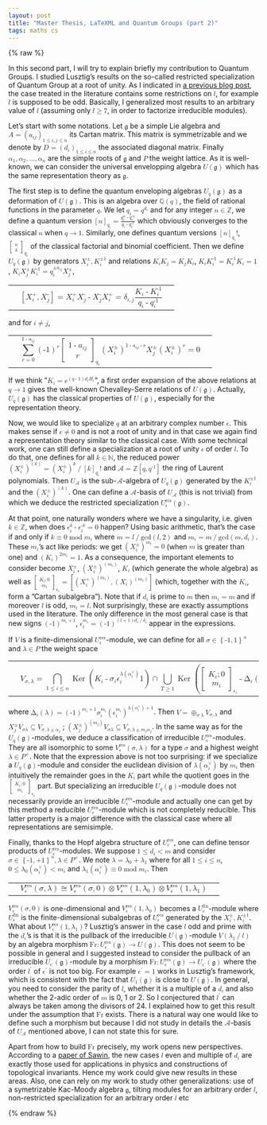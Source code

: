```yaml
---
layout: post
title: "Master Thesis, LaTeXML and Quantum Groups (part 2)"
tags: maths cs
---
```


{% raw %}

  
<div class="main">
<div class="content">
<section class="document">
<section class="section">
<div class="para" id="master_thesis_Ch0.S1.p1">
<p class="p">In this second part, I will try to explain briefly my contribution to Quantum Groups. I studied Lusztig’s results on the so-called restricted specialization of Quantum Group at a root of unity. As I indicated in <a href="/quantum-groups-at-root-of-unity.html">a previous blog post</a>, the case treated in the literature contains some restrictions on <math alttext="l" display="inline"><semantics><mi>l</mi><annotation encoding="application/x-tex">l</annotation></semantics></math>, for example <math alttext="l" display="inline"><semantics><mi>l</mi><annotation encoding="application/x-tex">l</annotation></semantics></math> is supposed to be odd. Basically, I generalized most results to an arbitrary value of <math alttext="l" display="inline"><semantics><mi>l</mi><annotation encoding="application/x-tex">l</annotation></semantics></math> (assuming only <math alttext="l\geq 7" display="inline"><semantics><mrow><mi>l</mi><mo>≥</mo><mn>7</mn></mrow><annotation encoding="application/x-tex">l\geq 7</annotation></semantics></math>, in order to factorize irreducible modules).</p>
</div>

<div class="para" id="master_thesis_Ch0.S1.p2">
<p class="p">Let’s start with some notations. Let <math alttext="\mathfrak{g}" display="inline"><semantics><mi>𝔤</mi><annotation encoding="application/x-tex">\mathfrak{g}</annotation></semantics></math> be a simple Lie algebra and <math alttext="A={\left(a_{{ij}}\right)}_{{1\leq i,j\leq n}}" display="inline"><semantics><mrow><mi>A</mi><mo>=</mo><msub><mrow><mo>(</mo><msub><mi>a</mi><mrow><mi>i</mi><mo>⁢</mo><mi>j</mi></mrow></msub><mo>)</mo></mrow><mrow><mrow><mn>1</mn><mo>≤</mo><mi>i</mi></mrow><mo>,</mo><mrow><mi>j</mi><mo>≤</mo><mi>n</mi></mrow></mrow></msub></mrow><annotation encoding="application/x-tex">A={\left(a_{{ij}}\right)}_{{1\leq i,j\leq n}}</annotation></semantics></math> its Cartan matrix. This matrix is symmetrizable and we denote by <math alttext="D={(d_{i})}_{{1\leq i\leq n}}" display="inline"><semantics><mrow><mi>D</mi><mo>=</mo><msub><mrow><mo>(</mo><msub><mi>d</mi><mi>i</mi></msub><mo>)</mo></mrow><mrow><mn>1</mn><mo>≤</mo><mi>i</mi><mo>≤</mo><mi>n</mi></mrow></msub></mrow><annotation encoding="application/x-tex">D={(d_{i})}_{{1\leq i\leq n}}</annotation></semantics></math> the associated diagonal matrix. Finally <math alttext="\alpha _{1},\alpha _{2},...,\alpha _{n}" display="inline"><semantics><mrow><msub><mi>α</mi><mn>1</mn></msub><mo>,</mo><msub><mi>α</mi><mn>2</mn></msub><mo>,</mo><mi mathvariant="normal">…</mi><mo>,</mo><msub><mi>α</mi><mi>n</mi></msub></mrow><annotation encoding="application/x-tex">\alpha _{1},\alpha _{2},...,\alpha _{n}</annotation></semantics></math> are the simple roots of <math alttext="\mathfrak{g}" display="inline"><semantics><mi>𝔤</mi><annotation encoding="application/x-tex">\mathfrak{g}</annotation></semantics></math> and <math alttext="P" display="inline"><semantics><mi>P</mi><annotation encoding="application/x-tex">P</annotation></semantics></math> the weight lattice. As it is well-known, we can consider the universal envelopping algebra <math alttext="U(\mathfrak{g})" display="inline"><semantics><mrow><mi>U</mi><mo>⁢</mo><mrow><mo>(</mo><mi>𝔤</mi><mo>)</mo></mrow></mrow><annotation encoding="application/x-tex">U(\mathfrak{g})</annotation></semantics></math> which has the same representation theory as <math alttext="\mathfrak{g}" display="inline"><semantics><mi>𝔤</mi><annotation encoding="application/x-tex">\mathfrak{g}</annotation></semantics></math>.</p>
</div>

<div class="para" id="master_thesis_Ch0.S1.p3">
<p class="p">The first step is to define the quantum enveloping algebras <math alttext="U_{q}(\mathfrak{g})" display="inline"><semantics><mrow><msub><mi>U</mi><mi>q</mi></msub><mo>⁢</mo><mrow><mo>(</mo><mi>𝔤</mi><mo>)</mo></mrow></mrow><annotation encoding="application/x-tex">U_{q}(\mathfrak{g})</annotation></semantics></math> as a deformation of <math alttext="U(\mathfrak{g})" display="inline"><semantics><mrow><mi>U</mi><mo>⁢</mo><mrow><mo>(</mo><mi>𝔤</mi><mo>)</mo></mrow></mrow><annotation encoding="application/x-tex">U(\mathfrak{g})</annotation></semantics></math>. This is an algebra over <math alttext="{\mathbb{Q}}(q)" display="inline"><semantics><mrow><mi>ℚ</mi><mo>⁢</mo><mrow><mo>(</mo><mi>q</mi><mo>)</mo></mrow></mrow><annotation encoding="application/x-tex">{\mathbb{Q}}(q)</annotation></semantics></math>, the field of rational functions in the parameter <math alttext="q" display="inline"><semantics><mi>q</mi><annotation encoding="application/x-tex">q</annotation></semantics></math>. We let <math alttext="q_{i}=q^{{d_{i}}}" display="inline"><semantics><mrow><msub><mi>q</mi><mi>i</mi></msub><mo>=</mo><msup><mi>q</mi><msub><mi>d</mi><mi>i</mi></msub></msup></mrow><annotation encoding="application/x-tex">q_{i}=q^{{d_{i}}}</annotation></semantics></math> and for any integer <math alttext="n\in{\mathbb{Z}}" display="inline"><semantics><mrow><mi>n</mi><mo>∈</mo><mi>ℤ</mi></mrow><annotation encoding="application/x-tex">n\in{\mathbb{Z}}</annotation></semantics></math>, we define a quantum version <math alttext="{\left[{n}\right]}_{{q_{i}}}=\frac{q_{i}^{n}-q_{i}^{{-n}}}{q_{i}-q_{i}^{{-1}}}" display="inline"><semantics><mrow><msub><mrow><mo>[</mo><mi>n</mi><mo>]</mo></mrow><msub><mi>q</mi><mi>i</mi></msub></msub><mo>=</mo><mfrac><mrow><msubsup><mi>q</mi><mi>i</mi><mi>n</mi></msubsup><mo>-</mo><msubsup><mi>q</mi><mi>i</mi><mrow><mo>-</mo><mi>n</mi></mrow></msubsup></mrow><mrow><msub><mi>q</mi><mi>i</mi></msub><mo>-</mo><msubsup><mi>q</mi><mi>i</mi><mrow><mo>-</mo><mn>1</mn></mrow></msubsup></mrow></mfrac></mrow><annotation encoding="application/x-tex">{\left[{n}\right]}_{{q_{i}}}=\frac{q_{i}^{n}-q_{i}^{{-n}}}{q_{i}-q_{i}^{{-1}}}</annotation></semantics></math> which obviously converges to the classical <math alttext="n" display="inline"><semantics><mi>n</mi><annotation encoding="application/x-tex">n</annotation></semantics></math> when <math alttext="q\rightarrow 1" display="inline"><semantics><mrow><mi>q</mi><mo>→</mo><mn>1</mn></mrow><annotation encoding="application/x-tex">q\rightarrow 1</annotation></semantics></math>. Similarly, one defines quantum versions <math alttext="{\left[{n}\right]}_{{q_{i}}}!" display="inline"><semantics><mrow><msub><mrow><mo>[</mo><mi>n</mi><mo>]</mo></mrow><msub><mi>q</mi><mi>i</mi></msub></msub><mi mathvariant="normal">!</mi></mrow><annotation encoding="application/x-tex">{\left[{n}\right]}_{{q_{i}}}!</annotation></semantics></math>, <math alttext="{\genfrac{[}{]}{0.0pt}{}{n}{k}}_{{q_{i}}}" display="inline"><semantics><msub><mrow><mo>[</mo><mstyle scriptlevel="+1"><mtable columnspacing="0.4em" rowspacing="0.2ex"><mtr><mtd><mi>n</mi></mtd></mtr><mtr><mtd><mi>k</mi></mtd></mtr></mtable></mstyle><mo>]</mo></mrow><msub><mi>q</mi><mi>i</mi></msub></msub><annotation encoding="application/x-tex">{\genfrac{[}{]}{0.0pt}{}{n}{k}}_{{q_{i}}}</annotation></semantics></math> of the classical factorial and binomial coefficient. Then we define <math alttext="U_{q}(\mathfrak{g})" display="inline"><semantics><mrow><msub><mi>U</mi><mi>q</mi></msub><mo>⁢</mo><mrow><mo>(</mo><mi>𝔤</mi><mo>)</mo></mrow></mrow><annotation encoding="application/x-tex">U_{q}(\mathfrak{g})</annotation></semantics></math> by generators <math alttext="X_{i}^{\pm},K_{i}^{{\pm 1}}" display="inline"><semantics><mrow><msubsup><mi>X</mi><mi>i</mi><mo>±</mo></msubsup><mo>,</mo><msubsup><mi>K</mi><mi>i</mi><mrow><mo>±</mo><mn>1</mn></mrow></msubsup></mrow><annotation encoding="application/x-tex">X_{i}^{\pm},K_{i}^{{\pm 1}}</annotation></semantics></math> and relations <math alttext="K_{i}K_{j}=K_{j}K_{i}" display="inline"><semantics><mrow><mrow><msub><mi>K</mi><mi>i</mi></msub><mo>⁢</mo><msub><mi>K</mi><mi>j</mi></msub></mrow><mo>=</mo><mrow><msub><mi>K</mi><mi>j</mi></msub><mo>⁢</mo><msub><mi>K</mi><mi>i</mi></msub></mrow></mrow><annotation encoding="application/x-tex">K_{i}K_{j}=K_{j}K_{i}</annotation></semantics></math>, <math alttext="K_{i}K_{i}^{{-1}}=K_{i}^{{-1}}K_{i}=1" display="inline"><semantics><mrow><mrow><msub><mi>K</mi><mi>i</mi></msub><mo>⁢</mo><msubsup><mi>K</mi><mi>i</mi><mrow><mo>-</mo><mn>1</mn></mrow></msubsup></mrow><mo>=</mo><mrow><msubsup><mi>K</mi><mi>i</mi><mrow><mo>-</mo><mn>1</mn></mrow></msubsup><mo>⁢</mo><msub><mi>K</mi><mi>i</mi></msub></mrow><mo>=</mo><mn>1</mn></mrow><annotation encoding="application/x-tex">K_{i}K_{i}^{{-1}}=K_{i}^{{-1}}K_{i}=1</annotation></semantics></math>, <math alttext="K_{i}X_{j}^{\pm}K_{i}^{{-1}}=q_{i}^{{\pm a_{{ij}}}}X_{j}^{\pm}" display="inline"><semantics><mrow><mrow><msub><mi>K</mi><mi>i</mi></msub><mo>⁢</mo><msubsup><mi>X</mi><mi>j</mi><mo>±</mo></msubsup><mo>⁢</mo><msubsup><mi>K</mi><mi>i</mi><mrow><mo>-</mo><mn>1</mn></mrow></msubsup></mrow><mo>=</mo><mrow><msubsup><mi>q</mi><mi>i</mi><mrow><mo>±</mo><msub><mi>a</mi><mrow><mi>i</mi><mo>⁢</mo><mi>j</mi></mrow></msub></mrow></msubsup><mo>⁢</mo><msubsup><mi>X</mi><mi>j</mi><mo>±</mo></msubsup></mrow></mrow><annotation encoding="application/x-tex">K_{i}X_{j}^{\pm}K_{i}^{{-1}}=q_{i}^{{\pm a_{{ij}}}}X_{j}^{\pm}</annotation></semantics></math>,</p>
</div>

<div class="para" id="master_thesis_Ch0.S1.p4">
<table class="equation">
	<tbody>
		<tr class="equation baseline" id="master_thesis_Ch0.Ex1">
			<td class="eqpad"> </td>
			<td class="center" colspan="1"><math alttext="[X_{i}^{+},X_{j}^{-}]=X_{i}^{+}X_{j}^{-}-X_{j}^{-}X_{i}^{+}=\delta _{{i,j}}\frac{K_{i}-K_{i}^{{-1}}}{q_{i}-q_{i}^{{-1}}}" display="block"><semantics><mrow><mrow><mo>[</mo><mrow><msubsup><mi>X</mi><mi>i</mi><mo>+</mo></msubsup><mo>,</mo><msubsup><mi>X</mi><mi>j</mi><mo>-</mo></msubsup></mrow><mo>]</mo></mrow><mo>=</mo><mrow><mrow><msubsup><mi>X</mi><mi>i</mi><mo>+</mo></msubsup><mo>⁢</mo><msubsup><mi>X</mi><mi>j</mi><mo>-</mo></msubsup></mrow><mo>-</mo><mrow><msubsup><mi>X</mi><mi>j</mi><mo>-</mo></msubsup><mo>⁢</mo><msubsup><mi>X</mi><mi>i</mi><mo>+</mo></msubsup></mrow></mrow><mo>=</mo><mrow><msub><mi>δ</mi><mrow><mi>i</mi><mo>,</mo><mi>j</mi></mrow></msub><mo>⁢</mo><mfrac><mrow><msub><mi>K</mi><mi>i</mi></msub><mo>-</mo><msubsup><mi>K</mi><mi>i</mi><mrow><mo>-</mo><mn>1</mn></mrow></msubsup></mrow><mrow><msub><mi>q</mi><mi>i</mi></msub><mo>-</mo><msubsup><mi>q</mi><mi>i</mi><mrow><mo>-</mo><mn>1</mn></mrow></msubsup></mrow></mfrac></mrow></mrow><annotation encoding="application/x-tex">[X_{i}^{+},X_{j}^{-}]=X_{i}^{+}X_{j}^{-}-X_{j}^{-}X_{i}^{+}=\delta _{{i,j}}\frac{K_{i}-K_{i}^{{-1}}}{q_{i}-q_{i}^{{-1}}}</annotation></semantics></math></td>
			<td class="eqpad"> </td>
		</tr>
	</tbody>
</table>
</div>

<div class="para" id="master_thesis_Ch0.S1.p5">
<p class="p">and for <math alttext="i\neq j" display="inline"><semantics><mrow><mi>i</mi><mo>≠</mo><mi>j</mi></mrow><annotation encoding="application/x-tex">i\neq j</annotation></semantics></math>,</p>
</div>

<div class="para" id="master_thesis_Ch0.S1.p6">
<table class="equation">
	<tbody>
		<tr class="equation baseline" id="master_thesis_Ch0.Ex2">
			<td class="eqpad"> </td>
			<td class="center" colspan="1"><math alttext="\sum _{{r=0}}^{{1-a_{{ij}}}}(-1)^{r}{\genfrac{[}{]}{0.0pt}{}{1-a_{{ij}}}{r}}_{{q_{i}}}(X_{i}^{\pm})^{{1-a_{{ij}}-r}}X_{j}^{\pm}(X_{i}^{\pm})^{r}=0" display="block"><semantics><mrow><mrow><mover><munder><mo movablelimits="false">∑</mo><mrow><mi>r</mi><mo movablelimits="false">=</mo><mn>0</mn></mrow></munder><mrow><mn>1</mn><mo>-</mo><msub><mi>a</mi><mrow><mi>i</mi><mo>⁢</mo><mi>j</mi></mrow></msub></mrow></mover><mrow><msup><mrow><mo>(</mo><mrow><mo>-</mo><mn>1</mn></mrow><mo>)</mo></mrow><mi>r</mi></msup><mo>⁢</mo><msub><mrow><mo>[</mo><mtable columnspacing="0.4em" rowspacing="0.2ex"><mtr><mtd><mrow><mn>1</mn><mo>-</mo><msub><mi>a</mi><mrow><mi>i</mi><mo>⁢</mo><mi>j</mi></mrow></msub></mrow></mtd></mtr><mtr><mtd><mi>r</mi></mtd></mtr></mtable><mo>]</mo></mrow><msub><mi>q</mi><mi>i</mi></msub></msub><mo>⁢</mo><msup><mrow><mo>(</mo><msubsup><mi>X</mi><mi>i</mi><mo>±</mo></msubsup><mo>)</mo></mrow><mrow><mn>1</mn><mo>-</mo><msub><mi>a</mi><mrow><mi>i</mi><mo>⁢</mo><mi>j</mi></mrow></msub><mo>-</mo><mi>r</mi></mrow></msup><mo>⁢</mo><msubsup><mi>X</mi><mi>j</mi><mo>±</mo></msubsup><mo>⁢</mo><msup><mrow><mo>(</mo><msubsup><mi>X</mi><mi>i</mi><mo>±</mo></msubsup><mo>)</mo></mrow><mi>r</mi></msup></mrow></mrow><mo>=</mo><mn>0</mn></mrow><annotation encoding="application/x-tex">\sum _{{r=0}}^{{1-a_{{ij}}}}(-1)^{r}{\genfrac{[}{]}{0.0pt}{}{1-a_{{ij}}}{r}}_{{q_{i}}}(X_{i}^{\pm})^{{1-a_{{ij}}-r}}X_{j}^{\pm}(X_{i}^{\pm})^{r}=0</annotation></semantics></math></td>
			<td class="eqpad"> </td>
		</tr>
	</tbody>
</table>
</div>

<div class="para" id="master_thesis_Ch0.S1.p7">
<p class="p">If we think ”<math alttext="K_{i}=e^{{(q-1)d_{i}H_{i}}}" display="inline"><semantics><mrow><msub><mi>K</mi><mi>i</mi></msub><mo>=</mo><msup><mi>e</mi><mrow><mrow><mo>(</mo><mrow><mi>q</mi><mo>-</mo><mn>1</mn></mrow><mo>)</mo></mrow><mo>⁢</mo><msub><mi>d</mi><mi>i</mi></msub><mo>⁢</mo><msub><mi>H</mi><mi>i</mi></msub></mrow></msup></mrow><annotation encoding="application/x-tex">K_{i}=e^{{(q-1)d_{i}H_{i}}}</annotation></semantics></math>”, a first order expansion of the above relations at <math alttext="q\rightarrow 1" display="inline"><semantics><mrow><mi>q</mi><mo>→</mo><mn>1</mn></mrow><annotation encoding="application/x-tex">q\rightarrow 1</annotation></semantics></math> gives the well-known Chevalley-Serre relations of <math alttext="U(\mathfrak{g})" display="inline"><semantics><mrow><mi>U</mi><mo>⁢</mo><mrow><mo>(</mo><mi>𝔤</mi><mo>)</mo></mrow></mrow><annotation encoding="application/x-tex">U(\mathfrak{g})</annotation></semantics></math>. Actually, <math alttext="U_{q}(\mathfrak{g})" display="inline"><semantics><mrow><msub><mi>U</mi><mi>q</mi></msub><mo>⁢</mo><mrow><mo>(</mo><mi>𝔤</mi><mo>)</mo></mrow></mrow><annotation encoding="application/x-tex">U_{q}(\mathfrak{g})</annotation></semantics></math> has the classical properties of <math alttext="U(\mathfrak{g})" display="inline"><semantics><mrow><mi>U</mi><mo>⁢</mo><mrow><mo>(</mo><mi>𝔤</mi><mo>)</mo></mrow></mrow><annotation encoding="application/x-tex">U(\mathfrak{g})</annotation></semantics></math>, especially for the representation theory.</p>
</div>

<div class="para" id="master_thesis_Ch0.S1.p8">
<p class="p">Now, we would like to specialize <math alttext="q" display="inline"><semantics><mi>q</mi><annotation encoding="application/x-tex">q</annotation></semantics></math> at an arbitrary complex number <math alttext="\epsilon" display="inline"><semantics><mi>ϵ</mi><annotation encoding="application/x-tex">\epsilon</annotation></semantics></math>. This makes sense if <math alttext="\epsilon\neq 0" display="inline"><semantics><mrow><mi>ϵ</mi><mo>≠</mo><mn>0</mn></mrow><annotation encoding="application/x-tex">\epsilon\neq 0</annotation></semantics></math> and is not a root of unity and in that case we again find a representation theory similar to the classical case. With some technical work, one can still define a specialization at a root of unity <math alttext="\epsilon" display="inline"><semantics><mi>ϵ</mi><annotation encoding="application/x-tex">\epsilon</annotation></semantics></math> of order <math alttext="l" display="inline"><semantics><mi>l</mi><annotation encoding="application/x-tex">l</annotation></semantics></math>. To do that, one defines for all <math alttext="k\in{\mathbb{N}}" display="inline"><semantics><mrow><mi>k</mi><mo>∈</mo><mi>ℕ</mi></mrow><annotation encoding="application/x-tex">k\in{\mathbb{N}}</annotation></semantics></math>, the reduced power <math alttext="{(X_{i}^{\pm})}^{{(k)}}={\left(X_{i}^{\pm}\right)}^{k}/{\left[{k}\right]}_{{q_{i}}}!" display="inline"><semantics><mrow><msup><mrow><mo>(</mo><msubsup><mi>X</mi><mi>i</mi><mo>±</mo></msubsup><mo>)</mo></mrow><mrow><mo>(</mo><mi>k</mi><mo>)</mo></mrow></msup><mo>=</mo><mrow><msup><mrow><mo>(</mo><msubsup><mi>X</mi><mi>i</mi><mo>±</mo></msubsup><mo>)</mo></mrow><mi>k</mi></msup><mo>/</mo><mrow><msub><mrow><mo>[</mo><mi>k</mi><mo>]</mo></mrow><msub><mi>q</mi><mi>i</mi></msub></msub><mi mathvariant="normal">!</mi></mrow></mrow></mrow><annotation encoding="application/x-tex">{(X_{i}^{\pm})}^{{(k)}}={\left(X_{i}^{\pm}\right)}^{k}/{\left[{k}\right]}_{{q_{i}}}!</annotation></semantics></math> and <math alttext="\mathcal{A}={\mathbb{Z}}[q,q^{{-1}}]" display="inline"><semantics><mrow><mi>𝒜</mi><mo>=</mo><mrow><mi>ℤ</mi><mo>⁢</mo><mrow><mo>[</mo><mrow><mi>q</mi><mo>,</mo><msup><mi>q</mi><mrow><mo>-</mo><mn>1</mn></mrow></msup></mrow><mo>]</mo></mrow></mrow></mrow><annotation encoding="application/x-tex">\mathcal{A}={\mathbb{Z}}[q,q^{{-1}}]</annotation></semantics></math> the ring of Laurent polynomials. Then <math alttext="U_{\mathcal{A}}" display="inline"><semantics><msub><mi>U</mi><mi>𝒜</mi></msub><annotation encoding="application/x-tex">U_{\mathcal{A}}</annotation></semantics></math> is the sub-<math alttext="\mathcal{A}" display="inline"><semantics><mi>𝒜</mi><annotation encoding="application/x-tex">\mathcal{A}</annotation></semantics></math>-algebra of <math alttext="U_{q}(\mathfrak{g})" display="inline"><semantics><mrow><msub><mi>U</mi><mi>q</mi></msub><mo>⁢</mo><mrow><mo>(</mo><mi>𝔤</mi><mo>)</mo></mrow></mrow><annotation encoding="application/x-tex">U_{q}(\mathfrak{g})</annotation></semantics></math> generated by the <math alttext="K_{i}^{{\pm 1}}" display="inline"><semantics><msubsup><mi>K</mi><mi>i</mi><mrow><mo>±</mo><mn>1</mn></mrow></msubsup><annotation encoding="application/x-tex">K_{i}^{{\pm 1}}</annotation></semantics></math> and the <math alttext="{(X_{i}^{\pm})}^{{(k)}}" display="inline"><semantics><msup><mrow><mo>(</mo><msubsup><mi>X</mi><mi>i</mi><mo>±</mo></msubsup><mo>)</mo></mrow><mrow><mo>(</mo><mi>k</mi><mo>)</mo></mrow></msup><annotation encoding="application/x-tex">{(X_{i}^{\pm})}^{{(k)}}</annotation></semantics></math>. One can define a <math alttext="\mathcal{A}" display="inline"><semantics><mi>𝒜</mi><annotation encoding="application/x-tex">\mathcal{A}</annotation></semantics></math>-basis of <math alttext="U_{\mathcal{A}}" display="inline"><semantics><msub><mi>U</mi><mi>𝒜</mi></msub><annotation encoding="application/x-tex">U_{\mathcal{A}}</annotation></semantics></math> (this is not trivial) from which we deduce the restricted specialization <math alttext="{U_{\epsilon}^{{\mathrm{res}}}}(\mathfrak{g})" display="inline"><semantics><mrow><msubsup><mi>U</mi><mi>ϵ</mi><mi>res</mi></msubsup><mo>⁢</mo><mrow><mo>(</mo><mi>𝔤</mi><mo>)</mo></mrow></mrow><annotation encoding="application/x-tex">{U_{\epsilon}^{{\mathrm{res}}}}(\mathfrak{g})</annotation></semantics></math>.</p>
</div>

<div class="para" id="master_thesis_Ch0.S1.p9">
<p class="p">At that point, one naturally wonders where we have a singularity, i.e. given <math alttext="k\in{\mathbb{Z}}" display="inline"><semantics><mrow><mi>k</mi><mo>∈</mo><mi>ℤ</mi></mrow><annotation encoding="application/x-tex">k\in{\mathbb{Z}}</annotation></semantics></math>, when does <math alttext="\epsilon _{i}^{k}-\epsilon _{i}^{{-k}}=0" display="inline"><semantics><mrow><mrow><msubsup><mi>ϵ</mi><mi>i</mi><mi>k</mi></msubsup><mo>-</mo><msubsup><mi>ϵ</mi><mi>i</mi><mrow><mo>-</mo><mi>k</mi></mrow></msubsup></mrow><mo>=</mo><mn>0</mn></mrow><annotation encoding="application/x-tex">\epsilon _{i}^{k}-\epsilon _{i}^{{-k}}=0</annotation></semantics></math> happen? Using basic arithmetic, that’s the case if and only if <math alttext="k\equiv 0\mod m_{i}" display="inline"><semantics><mrow><mi>k</mi><mo>≡</mo><mrow><mn>0</mn><mo lspace="mediummathspace" rspace="mediummathspace">mod</mo><msub><mi>m</mi><mi>i</mi></msub></mrow></mrow><annotation encoding="application/x-tex">k\equiv 0\mod m_{i}</annotation></semantics></math> where <math alttext="m=l/\gcd(l,2)" display="inline"><semantics><mrow><mi>m</mi><mo>=</mo><mrow><mi>l</mi><mo>/</mo><mrow><mi>gcd</mi><mo>⁡</mo><mrow><mo>(</mo><mrow><mi>l</mi><mo>,</mo><mn>2</mn></mrow><mo>)</mo></mrow></mrow></mrow></mrow><annotation encoding="application/x-tex">m=l/\gcd(l,2)</annotation></semantics></math> and <math alttext="m_{i}=m/\gcd(m,d_{i})" display="inline"><semantics><mrow><msub><mi>m</mi><mi>i</mi></msub><mo>=</mo><mrow><mi>m</mi><mo>/</mo><mrow><mi>gcd</mi><mo>⁡</mo><mrow><mo>(</mo><mrow><mi>m</mi><mo>,</mo><msub><mi>d</mi><mi>i</mi></msub></mrow><mo>)</mo></mrow></mrow></mrow></mrow><annotation encoding="application/x-tex">m_{i}=m/\gcd(m,d_{i})</annotation></semantics></math>. These <math alttext="m_{i}" display="inline"><semantics><msub><mi>m</mi><mi>i</mi></msub><annotation encoding="application/x-tex">m_{i}</annotation></semantics></math>’s act like periods: we get <math alttext="{\left(X_{i}^{\pm}\right)}^{{m_{i}}}=0" display="inline"><semantics><mrow><msup><mrow><mo>(</mo><msubsup><mi>X</mi><mi>i</mi><mo>±</mo></msubsup><mo>)</mo></mrow><msub><mi>m</mi><mi>i</mi></msub></msup><mo>=</mo><mn>0</mn></mrow><annotation encoding="application/x-tex">{\left(X_{i}^{\pm}\right)}^{{m_{i}}}=0</annotation></semantics></math> (when <math><mi>m</mi></math> is greater than one) and <math alttext="{\left(K_{i}\right)}^{{2m_{i}}}=1" display="inline"><semantics><mrow><msup><mrow><mo>(</mo><msub><mi>K</mi><mi>i</mi></msub><mo>)</mo></mrow><mrow><mn>2</mn><mo>⁢</mo><msub><mi>m</mi><mi>i</mi></msub></mrow></msup><mo>=</mo><mn>1</mn></mrow><annotation encoding="application/x-tex">{\left(K_{i}\right)}^{{2m_{i}}}=1</annotation></semantics></math>. As a consequence, the important elements to consider become <math alttext="X_{i}^{\pm}" display="inline"><semantics><msubsup><mi>X</mi><mi>i</mi><mo>±</mo></msubsup><annotation encoding="application/x-tex">X_{i}^{\pm}</annotation></semantics></math>, <math alttext="{(X_{i}^{\pm})}^{{(m_{i})}}" display="inline"><semantics><msup><mrow><mo>(</mo><msubsup><mi>X</mi><mi>i</mi><mo>±</mo></msubsup><mo>)</mo></mrow><mrow><mo>(</mo><msub><mi>m</mi><mi>i</mi></msub><mo>)</mo></mrow></msup><annotation encoding="application/x-tex">{(X_{i}^{\pm})}^{{(m_{i})}}</annotation></semantics></math>, <math alttext="K_{i}" display="inline"><semantics><msub><mi>K</mi><mi>i</mi></msub><annotation encoding="application/x-tex">K_{i}</annotation></semantics></math> (which generate the whole algebra) as well as <math alttext="{\genfrac{[}{]}{0.0pt}{}{{K_{i}};{0}}{m_{i}}}_{{\epsilon _{i}}}=\left[{(X_{i}^{+})}^{{(m_{i})}},{(X_{i}^{-})}^{{(m_{i})}}\right]" display="inline"><semantics><mrow><msub><mrow><mo>[</mo><mstyle scriptlevel="+1"><mtable columnspacing="0.4em" rowspacing="0.2ex"><mtr><mtd><mrow><msub><mi>K</mi><mi>i</mi></msub><mo>;</mo><mn>0</mn></mrow></mtd></mtr><mtr><mtd><msub><mi>m</mi><mi>i</mi></msub></mtd></mtr></mtable></mstyle><mo>]</mo></mrow><msub><mi>ϵ</mi><mi>i</mi></msub></msub><mo>=</mo><mrow><mo>[</mo><mrow><msup><mrow><mo>(</mo><msubsup><mi>X</mi><mi>i</mi><mo>+</mo></msubsup><mo>)</mo></mrow><mrow><mo>(</mo><msub><mi>m</mi><mi>i</mi></msub><mo>)</mo></mrow></msup><mo>,</mo><msup><mrow><mo>(</mo><msubsup><mi>X</mi><mi>i</mi><mo>-</mo></msubsup><mo>)</mo></mrow><mrow><mo>(</mo><msub><mi>m</mi><mi>i</mi></msub><mo>)</mo></mrow></msup></mrow><mo>]</mo></mrow></mrow><annotation encoding="application/x-tex">{\genfrac{[}{]}{0.0pt}{}{{K_{i}};{0}}{m_{i}}}_{{\epsilon _{i}}}=\left[{(X_{i}^{+})}^{{(m_{i})}},{(X_{i}^{-})}^{{(m_{i})}}\right]</annotation></semantics></math> (which, together with the <math alttext="K_{i}" display="inline"><semantics><msub><mi>K</mi><mi>i</mi></msub><annotation encoding="application/x-tex">K_{i}</annotation></semantics></math>, form a ”Cartan subalgebra”). Note that if <math alttext="d_{i}" display="inline"><semantics><msub><mi>d</mi><mi>i</mi></msub><annotation encoding="application/x-tex">d_{i}</annotation></semantics></math> is prime to <math alttext="m" display="inline"><semantics><mi>m</mi><annotation encoding="application/x-tex">m</annotation></semantics></math> then <math alttext="m_{i}=m" display="inline"><semantics><mrow><msub><mi>m</mi><mi>i</mi></msub><mo>=</mo><mi>m</mi></mrow><annotation encoding="application/x-tex">m_{i}=m</annotation></semantics></math> and if moreover <math alttext="l" display="inline"><semantics><mi>l</mi><annotation encoding="application/x-tex">l</annotation></semantics></math> is odd, <math alttext="m_{i}=l" display="inline"><semantics><mrow><msub><mi>m</mi><mi>i</mi></msub><mo>=</mo><mi>l</mi></mrow><annotation encoding="application/x-tex">m_{i}=l</annotation></semantics></math>. Not surprisingly, these are exactly assumptions used in the literature. The only difference in the most general case is that new signs <math alttext="{(-1)}^{{m_{i}+1}}" display="inline"><semantics><msup><mrow><mo>(</mo><mrow><mo>-</mo><mn>1</mn></mrow><mo>)</mo></mrow><mrow><msub><mi>m</mi><mi>i</mi></msub><mo>+</mo><mn>1</mn></mrow></msup><annotation encoding="application/x-tex">{(-1)}^{{m_{i}+1}}</annotation></semantics></math>, <math alttext="\epsilon _{i}^{{m_{i}}}={(-1)}^{{(l+1)d_{i}/\delta _{i}}}" display="inline"><semantics><mrow><msubsup><mi>ϵ</mi><mi>i</mi><msub><mi>m</mi><mi>i</mi></msub></msubsup><mo>=</mo><msup><mrow><mo>(</mo><mrow><mo>-</mo><mn>1</mn></mrow><mo>)</mo></mrow><mrow><mrow><mrow><mo>(</mo><mrow><mi>l</mi><mo>+</mo><mn>1</mn></mrow><mo>)</mo></mrow><mo>⁢</mo><msub><mi>d</mi><mi>i</mi></msub></mrow><mo>/</mo><msub><mi>δ</mi><mi>i</mi></msub></mrow></msup></mrow><annotation encoding="application/x-tex">\epsilon _{i}^{{m_{i}}}={(-1)}^{{(l+1)d_{i}/\delta _{i}}}</annotation></semantics></math> appear in the expressions.</p>
</div>

<div class="para" id="master_thesis_Ch0.S1.p10">
<p class="p">If <math alttext="V" display="inline"><semantics><mi>V</mi><annotation encoding="application/x-tex">V</annotation></semantics></math> is a finite-dimensional <math alttext="{U_{\epsilon}^{{\mathrm{res}}}}" display="inline"><semantics><msubsup><mi>U</mi><mi>ϵ</mi><mi>res</mi></msubsup><annotation encoding="application/x-tex">{U_{\epsilon}^{{\mathrm{res}}}}</annotation></semantics></math>-module, we can define for all <math alttext="\sigma\in{\{-1,1\}}^{n}" display="inline"><semantics><mrow><mi>σ</mi><mo>∈</mo><msup><mrow><mo>{</mo><mrow><mrow><mo>-</mo><mn>1</mn></mrow><mo>,</mo><mn>1</mn></mrow><mo>}</mo></mrow><mi>n</mi></msup></mrow><annotation encoding="application/x-tex">\sigma\in{\{-1,1\}}^{n}</annotation></semantics></math> and <math alttext="\lambda\in P" display="inline"><semantics><mrow><mi>λ</mi><mo>∈</mo><mi>P</mi></mrow><annotation encoding="application/x-tex">\lambda\in P</annotation></semantics></math> the weight space</p>
</div>

<div class="para" id="master_thesis_Ch0.S1.p11">
<table class="equationgroup" id="master_thesis_Ch0.Ex3">
	<tbody>
		<tr class="equation baseline" id="master_thesis_Ch0.Ex3X">
			<td class="eqpad"> </td>
			<td class="td right" colspan="1" style="text-align:right;"><math alttext="\displaystyle V_{{\sigma,\lambda}}=\bigcap _{{1\leq i\leq n}}{\operatorname{Ker}{\mathop{\left(K_{i}-\sigma _{i}\epsilon _{i}^{{\lambda(\alpha _{i}^{\vee})}}1\right)}}\cap\bigcup _{{T\geq 1}}\operatorname{Ker}{\mathop{{\left({\genfrac{[}{]}{0.0pt}{}{{K_{i}};{0}}{m_{i}}}_{{\epsilon _{i}}}-\Delta _{i}(\lambda)\left\lfloor\frac{\lambda(\alpha _{i}^{\vee})}{m_{i}}\right\rfloor 1\right)}^{{T}}}}}" display="inline"><semantics><mrow><msub><mi>V</mi><mrow><mi>σ</mi><mo>,</mo><mi>λ</mi></mrow></msub><mo>=</mo><mrow><mrow><mstyle displaystyle="true"><munder><mo movablelimits="false">⋂</mo><mrow><mn>1</mn><mo>≤</mo><mi>i</mi><mo>≤</mo><mi>n</mi></mrow></munder></mstyle><mrow><mo>Ker</mo><mo>⁢</mo><mrow><mo>(</mo><mrow><msub><mi>K</mi><mi>i</mi></msub><mo>-</mo><mrow><msub><mi>σ</mi><mi>i</mi></msub><mo>⁢</mo><msubsup><mi>ϵ</mi><mi>i</mi><mrow><mi>λ</mi><mo>⁢</mo><mrow><mo>(</mo><msubsup><mi>α</mi><mi>i</mi><mo>∨</mo></msubsup><mo>)</mo></mrow></mrow></msubsup><mo>⁢</mo><mn>1</mn></mrow></mrow><mo>)</mo></mrow></mrow></mrow><mo>∩</mo><mrow><mstyle displaystyle="true"><munder><mo movablelimits="false">⋃</mo><mrow><mi>T</mi><mo>≥</mo><mn>1</mn></mrow></munder></mstyle><mrow><mo>Ker</mo><mo>⁢</mo><msup><mrow><mo>(</mo><mrow><msub><mrow><mo>[</mo><mstyle displaystyle="true"><mtable columnspacing="0.4em" rowspacing="0.2ex"><mtr><mtd><mrow><msub><mi>K</mi><mi>i</mi></msub><mo>;</mo><mn>0</mn></mrow></mtd></mtr><mtr><mtd><msub><mi>m</mi><mi>i</mi></msub></mtd></mtr></mtable></mstyle><mo>]</mo></mrow><msub><mi>ϵ</mi><mi>i</mi></msub></msub><mo>-</mo><mrow><msub><mi mathvariant="normal">Δ</mi><mi>i</mi></msub><mo>⁢</mo><mrow><mo>(</mo><mi>λ</mi><mo>)</mo></mrow><mo>⁢</mo><mrow><mo>⌊</mo><mstyle displaystyle="true"><mfrac><mrow><mi>λ</mi><mo>⁢</mo><mrow><mo>(</mo><msubsup><mi>α</mi><mi>i</mi><mo>∨</mo></msubsup><mo>)</mo></mrow></mrow><msub><mi>m</mi><mi>i</mi></msub></mfrac></mstyle><mo>⌋</mo></mrow><mo>⁢</mo><mn>1</mn></mrow></mrow><mo>)</mo></mrow><mi>T</mi></msup></mrow></mrow></mrow></mrow><annotation encoding="application/x-tex">\displaystyle V_{{\sigma,\lambda}}=\bigcap _{{1\leq i\leq n}}{\operatorname{Ker}{\mathop{\left(K_{i}-\sigma _{i}\epsilon _{i}^{{\lambda(\alpha _{i}^{\vee})}}1\right)}}\cap\bigcup _{{T\geq 1}}\operatorname{Ker}{\mathop{{\left({\genfrac{[}{]}{0.0pt}{}{{K_{i}};{0}}{m_{i}}}_{{\epsilon _{i}}}-\Delta _{i}(\lambda)\left\lfloor\frac{\lambda(\alpha _{i}^{\vee})}{m_{i}}\right\rfloor 1\right)}^{{T}}}}}</annotation></semantics></math></td>
			<td class="eqpad"> </td>
		</tr>
	</tbody>
</table>
</div>

<div class="para" id="master_thesis_Ch0.S1.p12">
<p class="p">where <math alttext="\Delta _{i}(\lambda)={(-1)}^{{m_{i}+1}}\sigma _{i}^{{m_{i}}}{(\epsilon _{i}^{{m_{i}}})}^{{\lambda(\alpha _{i}^{\vee})+1}}" display="inline"><semantics><mrow><mrow><msub><mi mathvariant="normal">Δ</mi><mi>i</mi></msub><mo>⁢</mo><mrow><mo>(</mo><mi>λ</mi><mo>)</mo></mrow></mrow><mo>=</mo><mrow><msup><mrow><mo>(</mo><mrow><mo>-</mo><mn>1</mn></mrow><mo>)</mo></mrow><mrow><msub><mi>m</mi><mi>i</mi></msub><mo>+</mo><mn>1</mn></mrow></msup><mo>⁢</mo><msubsup><mi>σ</mi><mi>i</mi><msub><mi>m</mi><mi>i</mi></msub></msubsup><mo>⁢</mo><msup><mrow><mo>(</mo><msubsup><mi>ϵ</mi><mi>i</mi><msub><mi>m</mi><mi>i</mi></msub></msubsup><mo>)</mo></mrow><mrow><mrow><mi>λ</mi><mo>⁢</mo><mrow><mo>(</mo><msubsup><mi>α</mi><mi>i</mi><mo>∨</mo></msubsup><mo>)</mo></mrow></mrow><mo>+</mo><mn>1</mn></mrow></msup></mrow></mrow><annotation encoding="application/x-tex">\Delta _{i}(\lambda)={(-1)}^{{m_{i}+1}}\sigma _{i}^{{m_{i}}}{(\epsilon _{i}^{{m_{i}}})}^{{\lambda(\alpha _{i}^{\vee})+1}}</annotation></semantics></math>. Then <math alttext="V=\bigoplus _{{\sigma _{,}\lambda}}V_{{\sigma,\lambda}}" display="inline"><semantics><mrow><mi>V</mi><mo>=</mo><mrow><msub><mo>⊕</mo><mrow><msub><mi>σ</mi><mo>,</mo></msub><mo>⁢</mo><mi>λ</mi></mrow></msub><msub><mi>V</mi><mrow><mi>σ</mi><mo>,</mo><mi>λ</mi></mrow></msub></mrow></mrow><annotation encoding="application/x-tex">V=\bigoplus _{{\sigma _{,}\lambda}}V_{{\sigma,\lambda}}</annotation></semantics></math> and <math alttext="X_{j}^{\pm}V_{{\sigma\lambda}}\subseteq V_{{\sigma,\lambda\pm\alpha _{j}}}" display="inline"><semantics><mrow><mrow><msubsup><mi>X</mi><mi>j</mi><mo>±</mo></msubsup><mo>⁢</mo><msub><mi>V</mi><mrow><mi>σ</mi><mo>⁢</mo><mi>λ</mi></mrow></msub></mrow><mo>⊆</mo><msub><mi>V</mi><mrow><mi>σ</mi><mo>,</mo><mrow><mi>λ</mi><mo>±</mo><msub><mi>α</mi><mi>j</mi></msub></mrow></mrow></msub></mrow><annotation encoding="application/x-tex">X_{j}^{\pm}V_{{\sigma\lambda}}\subseteq V_{{\sigma,\lambda\pm\alpha _{j}}}</annotation></semantics></math> ; <math alttext="{(X_{j}^{\pm})}^{{(m_{j})}}V_{{\sigma\lambda}}\subseteq V_{{\sigma,\lambda\pm m_{j}\alpha _{j}}}" display="inline"><semantics><mrow><mrow><msup><mrow><mo>(</mo><msubsup><mi>X</mi><mi>j</mi><mo>±</mo></msubsup><mo>)</mo></mrow><mrow><mo>(</mo><msub><mi>m</mi><mi>j</mi></msub><mo>)</mo></mrow></msup><mo>⁢</mo><msub><mi>V</mi><mrow><mi>σ</mi><mo>⁢</mo><mi>λ</mi></mrow></msub></mrow><mo>⊆</mo><msub><mi>V</mi><mrow><mi>σ</mi><mo>,</mo><mrow><mi>λ</mi><mo>±</mo><mrow><msub><mi>m</mi><mi>j</mi></msub><mo>⁢</mo><msub><mi>α</mi><mi>j</mi></msub></mrow></mrow></mrow></msub></mrow><annotation encoding="application/x-tex">{(X_{j}^{\pm})}^{{(m_{j})}}V_{{\sigma\lambda}}\subseteq V_{{\sigma,\lambda\pm m_{j}\alpha _{j}}}</annotation></semantics></math>. In the same way as for the <math alttext="U_{q}(\mathfrak{g})" display="inline"><semantics><mrow><msub><mi>U</mi><mi>q</mi></msub><mo>⁢</mo><mrow><mo>(</mo><mi>𝔤</mi><mo>)</mo></mrow></mrow><annotation encoding="application/x-tex">U_{q}(\mathfrak{g})</annotation></semantics></math>-modules, we deduce a classification of irreducible <math alttext="{U_{\epsilon}^{{\mathrm{res}}}}" display="inline"><semantics><msubsup><mi>U</mi><mi>ϵ</mi><mi>res</mi></msubsup><annotation encoding="application/x-tex">{U_{\epsilon}^{{\mathrm{res}}}}</annotation></semantics></math>-modules. They are all isomorphic to some <math alttext="{V_{\epsilon}^{{\mathrm{res}}}}(\sigma,\lambda)" display="inline"><semantics><mrow><msubsup><mi>V</mi><mi>ϵ</mi><mi>res</mi></msubsup><mo>⁢</mo><mrow><mo>(</mo><mrow><mi>σ</mi><mo>,</mo><mi>λ</mi></mrow><mo>)</mo></mrow></mrow><annotation encoding="application/x-tex">{V_{\epsilon}^{{\mathrm{res}}}}(\sigma,\lambda)</annotation></semantics></math> for a type <math alttext="\sigma" display="inline"><semantics><mi>σ</mi><annotation encoding="application/x-tex">\sigma</annotation></semantics></math> and a highest weight <math alttext="\lambda\in P^{+}" display="inline"><semantics><mrow><mi>λ</mi><mo>∈</mo><msup><mi>P</mi><mo>+</mo></msup></mrow><annotation encoding="application/x-tex">\lambda\in P^{+}</annotation></semantics></math>. Note that the expression above is not too surprising: if we specialize a <math alttext="U_{q}(\mathfrak{g})" display="inline"><semantics><mrow><msub><mi>U</mi><mi>q</mi></msub><mo>⁢</mo><mrow><mo>(</mo><mi>𝔤</mi><mo>)</mo></mrow></mrow><annotation encoding="application/x-tex">U_{q}(\mathfrak{g})</annotation></semantics></math>-module and consider the euclidean division of <math alttext="\lambda(\alpha _{i}^{\vee})" display="inline"><semantics><mrow><mi>λ</mi><mo>⁢</mo><mrow><mo>(</mo><msubsup><mi>α</mi><mi>i</mi><mo>∨</mo></msubsup><mo>)</mo></mrow></mrow><annotation encoding="application/x-tex">\lambda(\alpha _{i}^{\vee})</annotation></semantics></math> by <math alttext="m_{i}" display="inline"><semantics><msub><mi>m</mi><mi>i</mi></msub><annotation encoding="application/x-tex">m_{i}</annotation></semantics></math> then intuitively the remainder goes in the <math alttext="K_{i}" display="inline"><semantics><msub><mi>K</mi><mi>i</mi></msub><annotation encoding="application/x-tex">K_{i}</annotation></semantics></math> part while the quotient goes in the <math alttext="{\genfrac{[}{]}{0.0pt}{}{{K_{i}};{0}}{m_{i}}}_{{\epsilon _{i}}}" display="inline"><semantics><msub><mrow><mo>[</mo><mstyle scriptlevel="+1"><mtable columnspacing="0.4em" rowspacing="0.2ex"><mtr><mtd><mrow><msub><mi>K</mi><mi>i</mi></msub><mo>;</mo><mn>0</mn></mrow></mtd></mtr><mtr><mtd><msub><mi>m</mi><mi>i</mi></msub></mtd></mtr></mtable></mstyle><mo>]</mo></mrow><msub><mi>ϵ</mi><mi>i</mi></msub></msub><annotation encoding="application/x-tex">{\genfrac{[}{]}{0.0pt}{}{{K_{i}};{0}}{m_{i}}}_{{\epsilon _{i}}}</annotation></semantics></math> part. But specializing an irreducible <math alttext="U_{q}(\mathfrak{g})" display="inline"><semantics><mrow><msub><mi>U</mi><mi>q</mi></msub><mo>⁢</mo><mrow><mo>(</mo><mi>𝔤</mi><mo>)</mo></mrow></mrow><annotation encoding="application/x-tex">U_{q}(\mathfrak{g})</annotation></semantics></math>-module does not necessarily provide an irreducible <math alttext="{U_{\epsilon}^{{\mathrm{res}}}}" display="inline"><semantics><msubsup><mi>U</mi><mi>ϵ</mi><mi>res</mi></msubsup><annotation encoding="application/x-tex">{U_{\epsilon}^{{\mathrm{res}}}}</annotation></semantics></math>-module and actually one can get by this method a reducible <math alttext="{U_{\epsilon}^{{\mathrm{res}}}}" display="inline"><semantics><msubsup><mi>U</mi><mi>ϵ</mi><mi>res</mi></msubsup><annotation encoding="application/x-tex">{U_{\epsilon}^{{\mathrm{res}}}}</annotation></semantics></math>-module which is not completely reducible. This latter property is a major difference with the classical case where all representations are semisimple.</p>
</div>

<div class="para" id="master_thesis_Ch0.S1.p13">
<p class="p">Finally, thanks to the Hopf algebra structure of <math alttext="{U_{\epsilon}^{{\mathrm{res}}}}" display="inline"><semantics><msubsup><mi>U</mi><mi>ϵ</mi><mi>res</mi></msubsup><annotation encoding="application/x-tex">{U_{\epsilon}^{{\mathrm{res}}}}</annotation></semantics></math>, one can define tensor products of <math alttext="{U_{\epsilon}^{{\mathrm{res}}}}" display="inline"><semantics><msubsup><mi>U</mi><mi>ϵ</mi><mi>res</mi></msubsup><annotation encoding="application/x-tex">{U_{\epsilon}^{{\mathrm{res}}}}</annotation></semantics></math>-modules. We suppose <math alttext="1\leq d_{i}&lt;m" display="inline"><semantics><mrow><mn>1</mn><mo>≤</mo><msub><mi>d</mi><mi>i</mi></msub><mo>&lt;</mo><mi>m</mi></mrow><annotation encoding="application/x-tex">1\leq d_{i}&lt;m</annotation></semantics></math> and consider <math alttext="\sigma\in\{-1,+1\}^{n},\lambda\in P^{+}" display="inline"><semantics><mrow><mrow><mi>σ</mi><mo>∈</mo><msup><mrow><mo>{</mo><mrow><mrow><mo>-</mo><mn>1</mn></mrow><mo>,</mo><mrow><mo>+</mo><mn>1</mn></mrow></mrow><mo>}</mo></mrow><mi>n</mi></msup></mrow><mo>,</mo><mrow><mi>λ</mi><mo>∈</mo><msup><mi>P</mi><mo>+</mo></msup></mrow></mrow><annotation encoding="application/x-tex">\sigma\in\{-1,+1\}^{n},\lambda\in P^{+}</annotation></semantics></math>. We note <math alttext="\lambda=\lambda _{0}+\lambda _{1}" display="inline"><semantics><mrow><mi>λ</mi><mo>=</mo><mrow><msub><mi>λ</mi><mn>0</mn></msub><mo>+</mo><msub><mi>λ</mi><mn>1</mn></msub></mrow></mrow><annotation encoding="application/x-tex">\lambda=\lambda _{0}+\lambda _{1}</annotation></semantics></math> where for all <math alttext="1\leq i\leq n" display="inline"><semantics><mrow><mn>1</mn><mo>≤</mo><mi>i</mi><mo>≤</mo><mi>n</mi></mrow><annotation encoding="application/x-tex">1\leq i\leq n</annotation></semantics></math>, <math alttext="0\leq\lambda _{0}(\alpha _{i}^{\vee})&lt;m_{i}" display="inline"><semantics><mrow><mn>0</mn><mo>≤</mo><mrow><msub><mi>λ</mi><mn>0</mn></msub><mo>⁢</mo><mrow><mo>(</mo><msubsup><mi>α</mi><mi>i</mi><mo>∨</mo></msubsup><mo>)</mo></mrow></mrow><mo>&lt;</mo><msub><mi>m</mi><mi>i</mi></msub></mrow><annotation encoding="application/x-tex">0\leq\lambda _{0}(\alpha _{i}^{\vee})&lt;m_{i}</annotation></semantics></math> and <math alttext="\lambda _{1}(\alpha _{i}^{\vee})\equiv 0\mod m_{i}" display="inline"><semantics><mrow><mrow><msub><mi>λ</mi><mn>1</mn></msub><mo>⁢</mo><mrow><mo>(</mo><msubsup><mi>α</mi><mi>i</mi><mo>∨</mo></msubsup><mo>)</mo></mrow></mrow><mo>≡</mo><mrow><mn>0</mn><mo lspace="mediummathspace" rspace="mediummathspace">mod</mo><msub><mi>m</mi><mi>i</mi></msub></mrow></mrow><annotation encoding="application/x-tex">\lambda _{1}(\alpha _{i}^{\vee})\equiv 0\mod m_{i}</annotation></semantics></math>. Then</p>
</div>

<div class="para" id="master_thesis_Ch0.S1.p14">
<table class="equation">
	<tbody>
		<tr class="equation baseline" id="master_thesis_Ch0.Ex4">
			<td class="eqpad"> </td>
			<td class="center" colspan="1"><math alttext="{V_{\epsilon}^{{\mathrm{res}}}}(\sigma,\lambda)\cong{V_{\epsilon}^{{\mathrm{res}}}}(\sigma,0)\otimes{V_{\epsilon}^{{\mathrm{res}}}}(1,\lambda _{0})\otimes{V_{\epsilon}^{{\mathrm{res}}}}(1,\lambda _{1})" display="block"><semantics><mrow><mrow><msubsup><mi>V</mi><mi>ϵ</mi><mi>res</mi></msubsup><mo>⁢</mo><mrow><mo>(</mo><mrow><mi>σ</mi><mo>,</mo><mi>λ</mi></mrow><mo>)</mo></mrow></mrow><mo>≅</mo><mrow><mrow><mrow><mrow><mrow><msubsup><mi>V</mi><mi>ϵ</mi><mi>res</mi></msubsup><mo>⁢</mo><mrow><mo>(</mo><mrow><mi>σ</mi><mo>,</mo><mn>0</mn></mrow><mo>)</mo></mrow></mrow><mo>⊗</mo><msubsup><mi>V</mi><mi>ϵ</mi><mi>res</mi></msubsup></mrow><mo>⁢</mo><mrow><mo>(</mo><mrow><mn>1</mn><mo>,</mo><msub><mi>λ</mi><mn>0</mn></msub></mrow><mo>)</mo></mrow></mrow><mo>⊗</mo><msubsup><mi>V</mi><mi>ϵ</mi><mi>res</mi></msubsup></mrow><mo>⁢</mo><mrow><mo>(</mo><mrow><mn>1</mn><mo>,</mo><msub><mi>λ</mi><mn>1</mn></msub></mrow><mo>)</mo></mrow></mrow></mrow><annotation encoding="application/x-tex">{V_{\epsilon}^{{\mathrm{res}}}}(\sigma,\lambda)\cong{V_{\epsilon}^{{\mathrm{res}}}}(\sigma,0)\otimes{V_{\epsilon}^{{\mathrm{res}}}}(1,\lambda _{0})\otimes{V_{\epsilon}^{{\mathrm{res}}}}(1,\lambda _{1})</annotation></semantics></math></td>
			<td class="eqpad"> </td>
		</tr>
	</tbody>
</table>
</div>

<div class="para" id="master_thesis_Ch0.S1.p15">
<p class="p"><math alttext="{V_{\epsilon}^{{\mathrm{res}}}}(\sigma,0)" display="inline"><semantics><mrow><msubsup><mi>V</mi><mi>ϵ</mi><mi>res</mi></msubsup><mo>⁢</mo><mrow><mo>(</mo><mrow><mi>σ</mi><mo>,</mo><mn>0</mn></mrow><mo>)</mo></mrow></mrow><annotation encoding="application/x-tex">{V_{\epsilon}^{{\mathrm{res}}}}(\sigma,0)</annotation></semantics></math> is one-dimensional and <math alttext="{V_{\epsilon}^{{\mathrm{res}}}}(1,\lambda _{0})" display="inline"><semantics><mrow><msubsup><mi>V</mi><mi>ϵ</mi><mi>res</mi></msubsup><mo>⁢</mo><mrow><mo>(</mo><mrow><mn>1</mn><mo>,</mo><msub><mi>λ</mi><mn>0</mn></msub></mrow><mo>)</mo></mrow></mrow><annotation encoding="application/x-tex">{V_{\epsilon}^{{\mathrm{res}}}}(1,\lambda _{0})</annotation></semantics></math> becomes a <math alttext="{U_{\epsilon}^{{\mathrm{fin}}}}" display="inline"><semantics><msubsup><mi>U</mi><mi>ϵ</mi><mi>fin</mi></msubsup><annotation encoding="application/x-tex">{U_{\epsilon}^{{\mathrm{fin}}}}</annotation></semantics></math>-module where <math alttext="{U_{\epsilon}^{{\mathrm{fin}}}}" display="inline"><semantics><msubsup><mi>U</mi><mi>ϵ</mi><mi>fin</mi></msubsup><annotation encoding="application/x-tex">{U_{\epsilon}^{{\mathrm{fin}}}}</annotation></semantics></math> is the finite-dimensional subalgebras of <math alttext="{U_{\epsilon}^{{\mathrm{res}}}}" display="inline"><semantics><msubsup><mi>U</mi><mi>ϵ</mi><mi>res</mi></msubsup><annotation encoding="application/x-tex">{U_{\epsilon}^{{\mathrm{res}}}}</annotation></semantics></math> generated by the <math alttext="X_{i}^{\pm},K_{i}^{{\pm 1}}" display="inline"><semantics><mrow><msubsup><mi>X</mi><mi>i</mi><mo>±</mo></msubsup><mo>,</mo><msubsup><mi>K</mi><mi>i</mi><mrow><mo>±</mo><mn>1</mn></mrow></msubsup></mrow><annotation encoding="application/x-tex">X_{i}^{\pm},K_{i}^{{\pm 1}}</annotation></semantics></math>. What about <math alttext="{V_{\epsilon}^{{\mathrm{res}}}}(1,\lambda _{1})" display="inline"><semantics><mrow><msubsup><mi>V</mi><mi>ϵ</mi><mi>res</mi></msubsup><mo>⁢</mo><mrow><mo>(</mo><mrow><mn>1</mn><mo>,</mo><msub><mi>λ</mi><mn>1</mn></msub></mrow><mo>)</mo></mrow></mrow><annotation encoding="application/x-tex">{V_{\epsilon}^{{\mathrm{res}}}}(1,\lambda _{1})</annotation></semantics></math>? Lusztig’s answer in the case <math alttext="l" display="inline"><semantics><mi>l</mi><annotation encoding="application/x-tex">l</annotation></semantics></math> odd and prime with the <math alttext="d_{i}" display="inline"><semantics><msub><mi>d</mi><mi>i</mi></msub><annotation encoding="application/x-tex">d_{i}</annotation></semantics></math>’s is that it is the pullback of the irreducible <math alttext="U(\mathfrak{g})" display="inline"><semantics><mrow><mi>U</mi><mo>⁢</mo><mrow><mo>(</mo><mi>𝔤</mi><mo>)</mo></mrow></mrow><annotation encoding="application/x-tex">U(\mathfrak{g})</annotation></semantics></math>-module <math alttext="V(\lambda _{1}/l)" display="inline"><semantics><mrow><mi>V</mi><mo>⁢</mo><mrow><mo>(</mo><mrow><msub><mi>λ</mi><mn>1</mn></msub><mo>/</mo><mi>l</mi></mrow><mo>)</mo></mrow></mrow><annotation encoding="application/x-tex">V(\lambda _{1}/l)</annotation></semantics></math> by an algebra morphism <math alttext="\mathrm{Fr}:{U_{\epsilon}^{{\mathrm{res}}}}(\mathfrak{g})\rightarrow U(\mathfrak{g})" display="inline"><semantics><mrow><mi>Fr</mi><mo>:</mo><mrow><mrow><msubsup><mi>U</mi><mi>ϵ</mi><mi>res</mi></msubsup><mo>⁢</mo><mrow><mo>(</mo><mi>𝔤</mi><mo>)</mo></mrow></mrow><mo>→</mo><mrow><mi>U</mi><mo>⁢</mo><mrow><mo>(</mo><mi>𝔤</mi><mo>)</mo></mrow></mrow></mrow></mrow><annotation encoding="application/x-tex">\mathrm{Fr}:{U_{\epsilon}^{{\mathrm{res}}}}(\mathfrak{g})\rightarrow U(\mathfrak{g})</annotation></semantics></math>. This does not seem to be possible in general and I suggested instead to consider the pullback of an irreducible <math alttext="U_{{\epsilon^{{\prime}}}}(\mathfrak{g})" display="inline"><semantics><mrow><msub><mi>U</mi><msup><mi>ϵ</mi><mo>′</mo></msup></msub><mo>⁢</mo><mrow><mo>(</mo><mi>𝔤</mi><mo>)</mo></mrow></mrow><annotation encoding="application/x-tex">U_{{\epsilon^{{\prime}}}}(\mathfrak{g})</annotation></semantics></math>-module by a morphism <math alttext="\mathrm{Fr}:{U_{\epsilon}^{{\mathrm{res}}}}(\mathfrak{g})\rightarrow U_{{\epsilon^{{\prime}}}}(\mathfrak{g})" display="inline"><semantics><mrow><mi>Fr</mi><mo>:</mo><mrow><mrow><msubsup><mi>U</mi><mi>ϵ</mi><mi>res</mi></msubsup><mo>⁢</mo><mrow><mo>(</mo><mi>𝔤</mi><mo>)</mo></mrow></mrow><mo>→</mo><mrow><msub><mi>U</mi><msup><mi>ϵ</mi><mo>′</mo></msup></msub><mo>⁢</mo><mrow><mo>(</mo><mi>𝔤</mi><mo>)</mo></mrow></mrow></mrow></mrow><annotation encoding="application/x-tex">\mathrm{Fr}:{U_{\epsilon}^{{\mathrm{res}}}}(\mathfrak{g})\rightarrow U_{{\epsilon^{{\prime}}}}(\mathfrak{g})</annotation></semantics></math> where the order <math alttext="l^{{\prime}}" display="inline"><semantics><msup><mi>l</mi><mo>′</mo></msup><annotation encoding="application/x-tex">l^{{\prime}}</annotation></semantics></math> of <math alttext="\epsilon^{{\prime}}" display="inline"><semantics><msup><mi>ϵ</mi><mo>′</mo></msup><annotation encoding="application/x-tex">\epsilon^{{\prime}}</annotation></semantics></math> is not too big. For example <math alttext="\epsilon^{{\prime}}=1" display="inline"><semantics><mrow><msup><mi>ϵ</mi><mo>′</mo></msup><mo>=</mo><mn>1</mn></mrow><annotation encoding="application/x-tex">\epsilon^{{\prime}}=1</annotation></semantics></math> works in Lusztig’s framework, which is consistent with the fact that <math alttext="U_{1}(\mathfrak{g})" display="inline"><semantics><mrow><msub><mi>U</mi><mn>1</mn></msub><mo>⁢</mo><mrow><mo>(</mo><mi>𝔤</mi><mo>)</mo></mrow></mrow><annotation encoding="application/x-tex">U_{1}(\mathfrak{g})</annotation></semantics></math> is close to <math alttext="U(\mathfrak{g})" display="inline"><semantics><mrow><mi>U</mi><mo>⁢</mo><mrow><mo>(</mo><mi>𝔤</mi><mo>)</mo></mrow></mrow><annotation encoding="application/x-tex">U(\mathfrak{g})</annotation></semantics></math>. In general, you need to consider the parity of <math alttext="l" display="inline"><semantics><mi>l</mi><annotation encoding="application/x-tex">l</annotation></semantics></math>, whether it is a multiple of a <math alttext="d_{i}" display="inline"><semantics><msub><mi>d</mi><mi>i</mi></msub><annotation encoding="application/x-tex">d_{i}</annotation></semantics></math> and also whether the 2-adic order of <math alttext="m" display="inline"><semantics><mi>m</mi><annotation encoding="application/x-tex">m</annotation></semantics></math> is 0, 1 or 2. So I conjectured that <math alttext="l^{{\prime}}" display="inline"><semantics><msup><mi>l</mi><mo>′</mo></msup><annotation encoding="application/x-tex">l^{{\prime}}</annotation></semantics></math> can always be taken among the divisors of 24. I explained how to get this result under the assumption that <math alttext="\mathrm{Fr}" display="inline"><semantics><mi>Fr</mi><annotation encoding="application/x-tex">\mathrm{Fr}</annotation></semantics></math> exists. There is a natural way one would like to define such a morphism but because I did not study in details the <math alttext="\mathcal{A}" display="inline"><semantics><mi>𝒜</mi><annotation encoding="application/x-tex">\mathcal{A}</annotation></semantics></math>-basis of <math alttext="U_{\mathcal{A}}" display="inline"><semantics><msub><mi>U</mi><mi>𝒜</mi></msub><annotation encoding="application/x-tex">U_{\mathcal{A}}</annotation></semantics></math> mentioned above, I can not state this for sure.</p>
</div>

<div class="para" id="master_thesis_Ch0.S1.p16">
<p class="p">Apart from how to build <math alttext="\mathrm{Fr}" display="inline"><semantics><mi>Fr</mi><annotation encoding="application/x-tex">\mathrm{Fr}</annotation></semantics></math> precisely, my work opens new perspectives. According to a <a class="ref" href="http://arxiv.org/abs/math/0308281" title="">paper of Sawin</a>, the new cases <math alttext="l" display="inline"><semantics><mi>l</mi><annotation encoding="application/x-tex">l</annotation></semantics></math> even and multiple of <math alttext="d_{i}" display="inline"><semantics><msub><mi>d</mi><mi>i</mi></msub><annotation encoding="application/x-tex">d_{i}</annotation></semantics></math> are exactly those used for applications in physics and constructions of topological invariants. Hence my work could give new results in these areas. Also, one can rely on my work to study other generalizations: use of a symetrizable Kac-Moody algebra <math alttext="\mathfrak{g}" display="inline"><semantics><mi>𝔤</mi><annotation encoding="application/x-tex">\mathfrak{g}</annotation></semantics></math>, tilting modules for an arbitrary order <math alttext="l" display="inline"><semantics><mi>l</mi><annotation encoding="application/x-tex">l</annotation></semantics></math>, non-restricted specialization for an arbitrary order <math alttext="l" display="inline"><semantics><mi>l</mi><annotation encoding="application/x-tex">l</annotation></semantics></math> etc</p>
</div>
</section>
</section>
</div>
</div>


{% endraw %}
